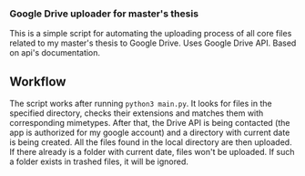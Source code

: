 ### Google Drive uploader for master's thesis

This is a simple script for automating the uploading process of all core files related to my master's thesis to Google Drive. Uses Google Drive API. Based on api's documentation.  

## Workflow

The script works after running `python3 main.py`. It looks for files in the specified directory, checks their extensions and matches them with corresponding mimetypes. After that, the Drive API is being contacted (the app is authorized for my google account) and a directory with current date is being created. All the files found in the local directory are then uploaded. If there already is a folder with current date, files won't be uploaded. If such a folder exists in trashed files, it will be ignored.
